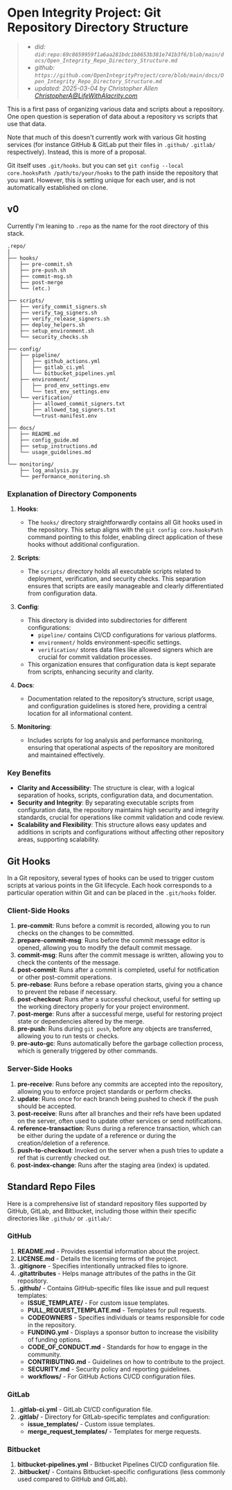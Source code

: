 # Open Integrity Project: Git Repository Directory Structure
> - _did: `did:repo:69c8659959f1a6aa281bdc1b8653b381e741b3f6/blob/main/docs/Open_Integrity_Repo_Directory_Structure.md`_
> - _github: `https://github.com/OpenIntegrityProject/core/blob/main/docs/Open_Integrity_Repo_Directory_Structure.md`_
> - _updated: 2025-03-04 by Christopher Allen <ChristopherA@LifeWithAlacrity.com>_

This is a first pass of organizing various data and scripts about a repository. One open question is seperation of data about a repository vs scripts that use that data.

Note that much of this doesn't currently work with various Git hosting services (for instance GitHub & GitLab put their files in `.github/` `.gitlab/` respectively). Instead, this is more of a proposal.

Git itself uses `.git/hooks`. but you can set `git config --local core.hooksPath /path/to/your/hooks` to the path inside the repository that you want. However, this is setting unique for each user, and is not automatically established on clone.

## v0

Currently I'm leaning to `.repo` as the name for the root directory of this stack.

```
.repo/
│
├── hooks/
│   ├── pre-commit.sh
│   ├── pre-push.sh
│   ├── commit-msg.sh
│   ├── post-merge
│   └── (etc.)
│
├── scripts/
│   ├── verify_commit_signers.sh
│   ├── verify_tag_signers.sh
│   ├── verify_release_signers.sh
│   ├── deploy_helpers.sh
│   ├── setup_environment.sh
│   └── security_checks.sh
│
├── config/
│   ├── pipeline/
│   │   ├── github_actions.yml
│   │   ├── gitlab_ci.yml
│   │   └── bitbucket_pipelines.yml
│   ├── environment/
│   │   ├── prod_env_settings.env
│   │   └── test_env_settings.env
│   └── verification/
│       ├── allowed_commit_signers.txt
│       ├── allowed_tag_signers.txt
│       └──trust-manifest.env
│
├── docs/
│   ├── README.md
│   ├── config_guide.md
│   ├── setup_instructions.md
│   └── usage_guidelines.md
│
└── monitoring/
    ├── log_analysis.py
    └── performance_monitoring.sh
```

### Explanation of Directory Components

1. **Hooks**:
   - The `hooks/` directory straightforwardly contains all Git hooks used in the repository. This setup aligns with the `git config core.hooksPath` command pointing to this folder, enabling direct application of these hooks without additional configuration.
   
2. **Scripts**:
   - The `scripts/` directory holds all executable scripts related to deployment, verification, and security checks. This separation ensures that scripts are easily manageable and clearly differentiated from configuration data.

3. **Config**:
   - This directory is divided into subdirectories for different configurations:
     - `pipeline/` contains CI/CD configurations for various platforms.
     - `environment/` holds environment-specific settings.
     - `verification/` stores data files like allowed signers which are crucial for commit validation processes.
   - This organization ensures that configuration data is kept separate from scripts, enhancing security and clarity.

4. **Docs**:
   - Documentation related to the repository’s structure, script usage, and configuration guidelines is stored here, providing a central location for all informational content.

5. **Monitoring**:
   - Includes scripts for log analysis and performance monitoring, ensuring that operational aspects of the repository are monitored and maintained effectively.

### Key Benefits

- **Clarity and Accessibility**: The structure is clear, with a logical separation of hooks, scripts, configuration data, and documentation.
- **Security and Integrity**: By separating executable scripts from configuration data, the repository maintains high security and integrity standards, crucial for operations like commit validation and code review.
- **Scalability and Flexibility**: This structure allows easy updates and additions in scripts and configurations without affecting other repository areas, supporting scalability.


## Git Hooks

In a Git repository, several types of hooks can be used to trigger custom scripts at various points in the Git lifecycle. Each hook corresponds to a particular operation within Git and can be placed in the `.git/hooks` folder. 

### Client-Side Hooks
1. **pre-commit**: Runs before a commit is recorded, allowing you to run checks on the changes to be committed.
2. **prepare-commit-msg**: Runs before the commit message editor is opened, allowing you to modify the default commit message.
3. **commit-msg**: Runs after the commit message is written, allowing you to check the contents of the message.
4. **post-commit**: Runs after a commit is completed, useful for notification or other post-commit operations.
5. **pre-rebase**: Runs before a rebase operation starts, giving you a chance to prevent the rebase if necessary.
6. **post-checkout**: Runs after a successful checkout, useful for setting up the working directory properly for your project environment.
7. **post-merge**: Runs after a successful merge, useful for restoring project state or dependencies altered by the merge.
8. **pre-push**: Runs during `git push`, before any objects are transferred, allowing you to run tests or checks.
9. **pre-auto-gc**: Runs automatically before the garbage collection process, which is generally triggered by other commands.

### Server-Side Hooks
1. **pre-receive**: Runs before any commits are accepted into the repository, allowing you to enforce project standards or perform checks.
2. **update**: Runs once for each branch being pushed to check if the push should be accepted.
3. **post-receive**: Runs after all branches and their refs have been updated on the server, often used to update other services or send notifications.
4. **reference-transaction**: Runs during a reference transaction, which can be either during the update of a reference or during the creation/deletion of a reference.
5. **push-to-checkout**: Invoked on the server when a push tries to update a ref that is currently checked out.
6. **post-index-change**: Runs after the staging area (index) is updated.

## Standard Repo Files

Here is a comprehensive list of standard repository files supported by GitHub, GitLab, and Bitbucket, including those within their specific directories like `.github/` or `.gitlab/`:

### GitHub
1. **README.md** - Provides essential information about the project.
2. **LICENSE.md** - Details the licensing terms of the project.
3. **.gitignore** - Specifies intentionally untracked files to ignore.
4. **.gitattributes** - Helps manage attributes of the paths in the Git repository.
5. **.github/** - Contains GitHub-specific files like issue and pull request templates:
   - **ISSUE_TEMPLATE/** - For custom issue templates.
   - **PULL_REQUEST_TEMPLATE.md** - Templates for pull requests.
   - **CODEOWNERS** - Specifies individuals or teams responsible for code in the repository.
   - **FUNDING.yml** - Displays a sponsor button to increase the visibility of funding options.
   - **CODE_OF_CONDUCT.md** - Standards for how to engage in the community.
   - **CONTRIBUTING.md** - Guidelines on how to contribute to the project.
   - **SECURITY.md** - Security policy and reporting guidelines.
   - **workflows/** - For GitHub Actions CI/CD configuration files.

### GitLab
1. **.gitlab-ci.yml** - GitLab CI/CD configuration file.
2. **.gitlab/** - Directory for GitLab-specific templates and configuration:
   - **issue_templates/** - Custom issue templates.
   - **merge_request_templates/** - Templates for merge requests.

### Bitbucket
1. **bitbucket-pipelines.yml** - Bitbucket Pipelines CI/CD configuration file.
2. **.bitbucket/** - Contains Bitbucket-specific configurations (less commonly used compared to GitHub and GitLab).